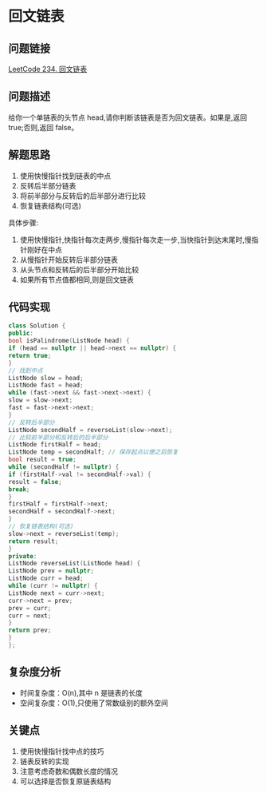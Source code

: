 # 回文链表

## 问题链接
[LeetCode 234. 回文链表](https://leetcode.com/problems/palindrome-linked-list/)

## 问题描述
给你一个单链表的头节点 head,请你判断该链表是否为回文链表。如果是,返回 true;否则,返回 false。

## 解题思路
1. 使用快慢指针找到链表的中点
2. 反转后半部分链表
3. 将前半部分与反转后的后半部分进行比较
4. 恢复链表结构(可选)

具体步骤:
1. 使用快慢指针,快指针每次走两步,慢指针每次走一步,当快指针到达末尾时,慢指针刚好在中点
2. 从慢指针开始反转后半部分链表
3. 从头节点和反转后的后半部分开始比较
4. 如果所有节点值都相同,则是回文链表

## 代码实现
```cpp
class Solution {
public:
bool isPalindrome(ListNode head) {
if (head == nullptr || head->next == nullptr) {
return true;
}
// 找到中点
ListNode slow = head;
ListNode fast = head;
while (fast->next && fast->next->next) {
slow = slow->next;
fast = fast->next->next;
}
// 反转后半部分
ListNode secondHalf = reverseList(slow->next);
// 比较前半部分和反转后的后半部分
ListNode firstHalf = head;
ListNode temp = secondHalf; // 保存起点以便之后恢复
bool result = true;
while (secondHalf != nullptr) {
if (firstHalf->val != secondHalf->val) {
result = false;
break;
}
firstHalf = firstHalf->next;
secondHalf = secondHalf->next;
}
// 恢复链表结构(可选)
slow->next = reverseList(temp);
return result;
}
private:
ListNode reverseList(ListNode head) {
ListNode prev = nullptr;
ListNode curr = head;
while (curr != nullptr) {
ListNode next = curr->next;
curr->next = prev;
prev = curr;
curr = next;
}
return prev;
}
};
```

## 复杂度分析
- 时间复杂度：O(n),其中 n 是链表的长度
- 空间复杂度：O(1),只使用了常数级别的额外空间

## 关键点
1. 使用快慢指针找中点的技巧
2. 链表反转的实现
3. 注意考虑奇数和偶数长度的情况
4. 可以选择是否恢复原链表结构
